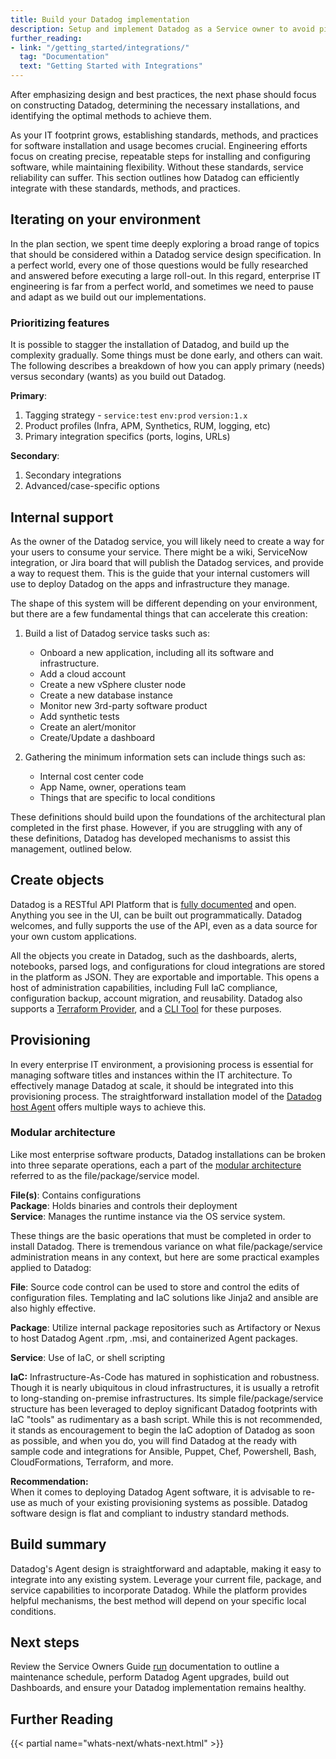 ```yaml
---
title: Build your Datadog implementation
description: Setup and implement Datadog as a Service owner to avoid pit-falls down the road
further_reading:
- link: "/getting_started/integrations/"
  tag: "Documentation"
  text: "Getting Started with Integrations"
---
```


After emphasizing design and best practices, the next phase should focus on constructing Datadog, determining the necessary installations, and identifying the optimal methods to achieve them.

As your IT footprint grows, establishing standards, methods, and practices for software installation and usage becomes crucial. Engineering efforts focus on creating precise, repeatable steps for installing and configuring software, while maintaining flexibility. Without these standards, service reliability can suffer. This section outlines how Datadog can efficiently integrate with these standards, methods, and practices.

## Iterating on your environment

In the plan section, we spent time deeply exploring a broad range of topics that should be considered within a Datadog service design specification. In a perfect world, every one of those questions would be fully researched and answered before executing a large roll-out. In this regard, enterprise IT engineering is far from a perfect world, and sometimes we need to pause and adapt as we build out our implementations.

### Prioritizing features
It is possible to stagger the installation of Datadog, and build up the complexity gradually. Some things must be done early, and others can wait. The following describes a breakdown of how you can apply primary (needs) versus secondary (wants) as you build out Datadog.  

**Primary**:
1. Tagging strategy - `service:test` `env:prod` `version:1.x` 
2. Product profiles (Infra, APM, Synthetics, RUM, logging, etc)
3. Primary integration specifics (ports, logins, URLs)

**Secondary**:
1. Secondary integrations
2. Advanced/case-specific options

## Internal support

As the owner of the Datadog service, you will likely need to create a way for your users to consume your service.  There might be a wiki, ServiceNow integration, or Jira board that will publish the Datadog services, and provide a way to request them. This is the guide that your internal customers will use to deploy Datadog on the apps and infrastructure they manage. 

The shape of this system will be different depending on your environment, but there are a few fundamental things that can accelerate this creation:
 
1. Build a list of Datadog service tasks such as:

    - Onboard a new application, including all its software and infrastructure. 
    - Add a cloud account
    - Create a new vSphere cluster node
    - Create a new database instance
    - Monitor new 3rd-party software product
    - Add synthetic tests
    - Create an alert/monitor
    - Create/Update a dashboard

2. Gathering the minimum information sets can include things such as:

    - Internal cost center code
    - App Name, owner, operations team
    - Things that are specific to local conditions 

These definitions should build upon the foundations of the architectural plan completed in the first phase. However, if you are struggling with any of these definitions, Datadog has developed mechanisms to assist this management, outlined below.

## Create objects

Datadog is a RESTful API Platform that is [fully documented][1] and open. Anything you see in the UI, can be built out programmatically. Datadog welcomes, and fully supports the use of the API, even as a data source for your own custom applications.  

All the objects you create in Datadog, such as the dashboards, alerts, notebooks, parsed logs, and configurations for cloud integrations are stored in the platform as JSON. They are exportable and importable. This opens a host of administration capabilities, including Full IaC compliance, configuration backup, account migration, and reusability. Datadog also supports a [Terraform Provider][2], and a [CLI Tool][3] for these purposes.

## Provisioning

In every enterprise IT environment, a provisioning process is essential for managing software titles and instances within the IT architecture. To effectively manage Datadog at scale, it should be integrated into this provisioning process. The straightforward installation model of the [Datadog host Agent][5] offers multiple ways to achieve this.   

### Modular architecture

Like most enterprise software products, Datadog installations can be broken into three separate operations, each a part of the [modular architecture][6] referred to as the file/package/service model.

**File(s)**: Contains configurations  
**Package**: Holds binaries and controls their deployment  
**Service**: Manages the runtime instance via the OS service system.  

These things are the basic operations that must be completed in order to install Datadog. There is tremendous variance on what file/package/service administration means in any context, but here are some practical examples applied to Datadog:

**File**: Source code control can be used to store and control the edits of configuration files.  Templating and IaC solutions like Jinja2 and ansible are also highly effective.  

**Package**: Utilize internal package repositories such as Artifactory or Nexus to host Datadog Agent .rpm, .msi, and containerized Agent packages.  

**Service**: Use of IaC, or shell scripting

**IaC:** Infrastructure-As-Code has matured in sophistication and robustness. Though it is nearly ubiquitous in cloud infrastructures, it is usually a retrofit to long-standing on-premise infrastructures. Its simple file/package/service structure has been leveraged to deploy significant Datadog footprints with IaC "tools" as rudimentary as a bash script. While this is not recommended, it stands as encouragement to begin the IaC adoption of Datadog as soon as possible, and when you do, you will find Datadog at the ready with sample code and integrations for Ansible, Puppet, Chef, Powershell, Bash, CloudFormations, Terraform, and more.  

**Recommendation:**   
When it comes to deploying Datadog Agent software, it is advisable to re-use as much of your existing provisioning systems as possible. Datadog software design is flat and compliant to industry standard methods.  

## Build summary

Datadog's Agent design is straightforward and adaptable, making it easy to integrate into any existing system. Leverage your current file, package, and service capabilities to incorporate Datadog. While the platform provides helpful mechanisms, the best method will depend on your specific local conditions.  

## Next steps

Review the Service Owners Guide [run][4] documentation to outline a maintenance schedule, perform Datadog Agent upgrades, build out Dashboards, and ensure your Datadog implementation remains healthy.

## Further Reading

{{< partial name="whats-next/whats-next.html" >}}

[1]: https://docs.datadoghq.com/api/latest/
[2]: https://registry.terraform.io/providers/DataDog/datadog/latest/docs
[3]: https://github.com/DataDog/datadog-sync-cli
[4]: /administrators_guide/run
[5]: /agent/basic_agent_usage/
[6]: /agent/architecture/
